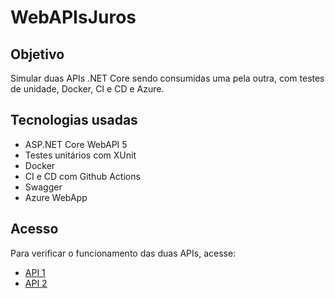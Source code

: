 # WebAPIsJuros

## Objetivo
Simular duas APIs .NET Core sendo consumidas uma pela outra, com testes de unidade, Docker, CI e CD e Azure.

## Tecnologias usadas
* ASP.NET Core WebAPI 5
* Testes unitários com XUnit
* Docker
* CI e CD com Github Actions
* Swagger
* Azure WebApp

## Acesso
Para verificar o funcionamento das duas APIs, acesse:
* [API 1](https://webapijuros.azurewebsites.net/swagger/index.html "API 1") 
* [API 2](https://webapicalculo.azurewebsites.net/swagger/index.html "API 2") 
